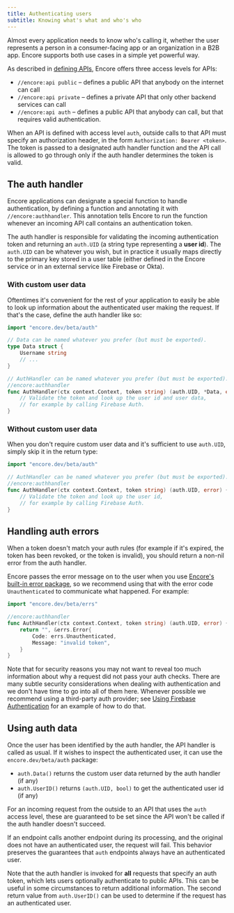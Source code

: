 ```yaml
---
title: Authenticating users
subtitle: Knowing what's what and who's who
---
```

Almost every application needs to know who's calling it, whether the user
represents a person in a consumer-facing app or an organization in a B2B app.
Encore supports both use cases in a simple yet powerful way.

As described in [defining APIs](/docs/concepts/services-and-apis), Encore offers three access levels
for APIs:

* `//encore:api public` &ndash; defines a public API that anybody on the internet can call
* `//encore:api private` &ndash; defines a private API that only other backend services can call
* `//encore:api auth` &ndash; defines a public API that anybody can call, but that requires valid authentication.

When an API is defined with access level `auth`, outside calls to that API must specify
an authorization header, in the form `Authorization: Bearer <token>`. The token is passed to
a designated auth handler function and the API call is allowed to go through only if the
auth handler determines the token is valid.

## The auth handler

Encore applications can designate a special function to handle authentication,
by defining a function and annotating it with `//encore:authhandler`. This annotation
tells Encore to run the function whenever an incoming API call contains an authentication token.

The auth handler is responsible for validating the incoming authentication token
and returning an `auth.UID` (a string type representing a **user id**). The `auth.UID`
can be whatever you wish, but in practice it usually maps directly to the primary key
stored in a user table (either defined in the Encore service or in an external service like Firebase or Okta).

### With custom user data

Oftentimes it's convenient for the rest of your application to easily be able to look up
information about the authenticated user making the request. If that's the case,
define the auth handler like so:

```go
import "encore.dev/beta/auth"

// Data can be named whatever you prefer (but must be exported).
type Data struct {
    Username string
    // ...
}

// AuthHandler can be named whatever you prefer (but must be exported).
//encore:authhandler
func AuthHandler(ctx context.Context, token string) (auth.UID, *Data, error) {
    // Validate the token and look up the user id and user data,
    // for example by calling Firebase Auth.
}
```

### Without custom user data

When you don't require custom user data and it's sufficient to use `auth.UID`,
simply skip it in the return type:

```go
import "encore.dev/beta/auth"

// AuthHandler can be named whatever you prefer (but must be exported).
//encore:authhandler
func AuthHandler(ctx context.Context, token string) (auth.UID, error) {
    // Validate the token and look up the user id,
    // for example by calling Firebase Auth.
}
```

## Handling auth errors

When a token doesn't match your auth rules (for example if it's expired, the token has been revoked, or the token is invalid), you should return a non-nil error from the auth handler.

Encore passes the error message on to the user when you use [Encore's built-in error package](errors), so we recommend using that with the error code `Unauthenticated` to communicate what happened. For example:

```go
import "encore.dev/beta/errs"

//encore:authhandler
func AuthHandler(ctx context.Context, token string) (auth.UID, error) {
    return "", &errs.Error{
        Code: errs.Unauthenticated,
        Message: "invalid token",
    }
}
```

<Callout type="important">

Note that for security reasons you may not want to reveal too much information about why a request did not pass your auth checks. There are many subtle security considerations when dealing with authentication and we don't have time to go into all of them here. Whenever possible we recommend using a third-party auth provider; see [Using Firebase Authentication](../how-to/firebase-auth) for an example of how to do that.

</Callout>

## Using auth data

Once the user has been identified by the auth handler, the API handler is called
as usual. If it wishes to inspect the authenticated user, it can use the
`encore.dev/beta/auth` package:

- `auth.Data()` returns the custom user data returned by the auth handler (if any)
- `auth.UserID()` returns `(auth.UID, bool)` to get the authenticated user id (if any)

For an incoming request from the outside to an API that uses the `auth` access level,
these are guaranteed to be set since the API won't be called if the auth handler doesn't succeed.

<Callout type="important">

If an endpoint calls another endpoint during its processing, and the original
does not have an authenticated user, the request will fail. This behavior
preserves the guarantees that `auth` endpoints always have an authenticated user.

</Callout>

Note that the auth handler is invoked for **all** requests that specify an auth token,
which lets users optionally authenticate to public APIs. This can be useful in some
circumstances to return additional information. The second return value from `auth.UserID()`
can be used to determine if the request has an authenticated user.

